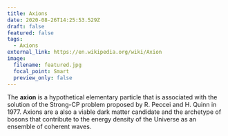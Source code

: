 ```yaml
---
title: Axions
date: 2020-08-26T14:25:53.529Z
draft: false
featured: false
tags:
  - Axions
external_link: https://en.wikipedia.org/wiki/Axion
image:
  filename: featured.jpg
  focal_point: Smart
  preview_only: false
---
```

The **axion** is a hypothetical elementary particle that is associated with the solution of the Strong-CP problem proposed by R. Peccei and H. Quinn in 1977. Axions are a also a viable dark matter candidate and the archetype of bosons that contribute to the energy density of the Universe as an ensemble of coherent waves.